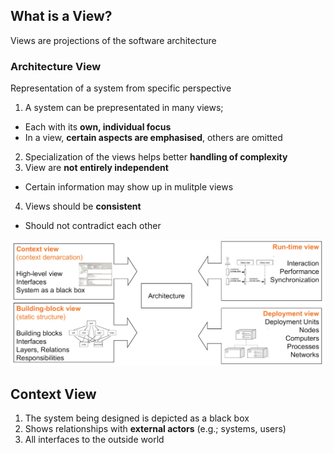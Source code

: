 ## What is a View?
Views are projections of the software architecture

### Architecture View
Representation of a system from specific perspective

1. A system can be prepresentated in many views;
- Each with its **own, individual focus**
- In a view, **certain aspects are emphasised**, others are omitted
2. Specialization of the views helps better **handling of complexity**
3. View are **not entirely independent**
  - Certain information may show up in mulitple views
4. Views should be **consistent**
  - Should not contradict each other
 
![Views!](/views1.png)

## Context View
1. The system being designed is depicted as a black box
2. Shows relationships with **external actors** (e.g.; systems, users)
3. All interfaces to the outside world
